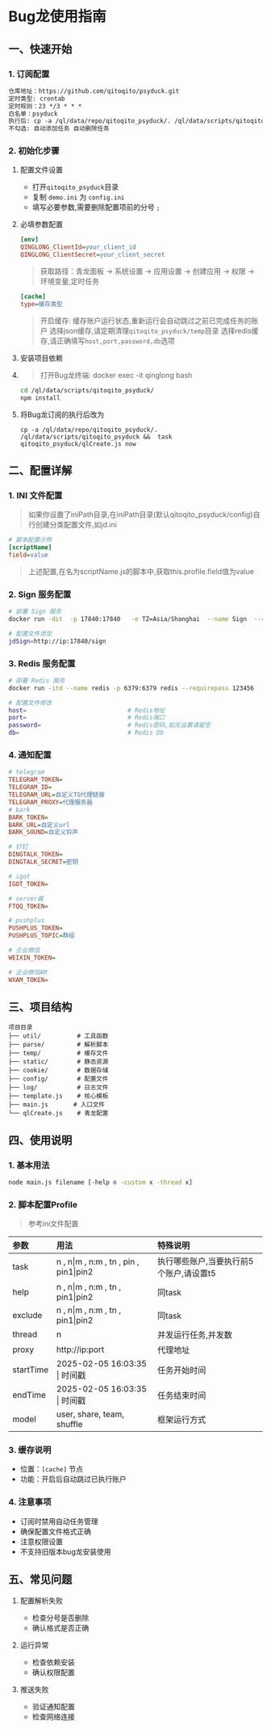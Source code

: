 # Bug龙使用指南

## 一、快速开始

### 1. 订阅配置
```markdown
仓库地址：https://github.com/qitoqito/psyduck.git
定时类型: crontab
定时规则：23 */3 * * *
白名单：psyduck
执行后: cp -a /ql/data/repo/qitoqito_psyduck/. /ql/data/scripts/qitoqito_psyduck
不勾选: 自动添加任务 自动删除任务
```

### 2. 初始化步骤
1. 配置文件设置
   - 打开`qitoqito_psyduck`目录
   - 复制 `demo.ini` 为 `config.ini`
   - 填写必要参数,需要删除配置项前的分号 `;`

2. 必填参数配置
   ```ini
   [env]
   QINGLONG_ClientId=your_client_id
   QINGLONG_ClientSecret=your_client_secret
   ```
   > 获取路径：青龙面板 → 系统设置 → 应用设置 → 创建应用 → 权限 → 环境变量,定时任务
   ```ini
   [cache]
   type=缓存类型
   ```
   > 开启缓存: 缓存账户运行状态,重新运行会自动跳过之前已完成任务的账户
   > 选择json缓存,请定期清理`qitoqito_psyduck/temp`目录
   > 选择redis缓存,请正确填写`host,port,password,db`选项

3. 安装项目依赖
4. > 打开Bug龙终端: docker exec -it qinglong bash
   ```bash
   cd /ql/data/scripts/qitoqito_psyduck/
   npm install
   ```
5. 将Bug龙订阅的执行后改为
   ```
   cp -a /ql/data/repo/qitoqito_psyduck/. /ql/data/scripts/qitoqito_psyduck &&  task qitoqito_psyduck/qlCreate.js now
   ```


## 二、配置详解

### 1. INI 文件配置
> 如果你设置了iniPath目录,在iniPath目录(默认qitoqito_psyduck/config)自行创建分类配置文件,如jd.ini
```ini
# 脚本配置示例
[scriptName]
field=value
```
> 上述配置,在名为scriptName.js的脚本中,获取this.profile.field值为value
### 2. Sign 服务配置
```bash
# 部署 Sign 服务
docker run -dit  -p 17840:17840   -e TZ=Asia/Shanghai  --name Sign  --restart unless-stopped  seansuny/signapi:latest

# 配置文件添加
jdSign=http://ip:17840/sign
```
### 3. Redis 服务配置
```bash
# 部署 Redis 服务
docker run -itd --name redis -p 6379:6379 redis --requirepass 123456

# 配置文件修改
host=                            # Redis地址
port=                            # Redis端口
password=                        # Redis密码,如无设置请留空
db=                              # Redis Db
```
### 4. 通知配置
```ini
# telegram
TELEGRAM_TOKEN=
TELEGRAM_ID=
TELEGRAM_URL=自定义TG代理链接
TELEGRAM_PROXY=代理服务器
# bark
BARK_TOKEN=
BARK_URL=自定义url
BARK_SOUND=自定义铃声

# 钉钉
DINGTALK_TOKEN=
DINGTALK_SECRET=密钥

# igot
IGOT_TOKEN=

# server酱
FTQQ_TOKEN=

# pushplus
PUSHPLUS_TOKEN=
PUSHPLUS_TOPIC=群组

# 企业微信
WEIXIN_TOKEN=

# 企业微信AM
WXAM_TOKEN=
```

## 三、项目结构
```
项目目录
├── util/          # 工具函数
├── parse/         # 解析脚本
├── temp/          # 缓存文件
├── static/        # 静态资源
├── cookie/        # 数据存储
├── config/        # 配置文件
├── log/           # 日志文件
├── template.js    # 核心模板
├── main.js       # 入口文件
└── qlCreate.js    # 青龙配置
```

## 四、使用说明

### 1. 基本用法
```bash
node main.js filename [-help n -custom x -thread x]
```
### 2. 脚本配置Profile
> 参考ini文件配置
> 
| 参数 | 用法 |  特殊说明 |
| :--- | :--- | :--- |
| task | n , n\|m , n:m , tn , pin ,  pin1\|pin2 | 执行哪些账户,当要执行前5个账户,请设置t5 |
| help | n , n\|m , n:m , tn , pin1\|pin2 | 同task |
| exclude | n , n\|m , n:m , tn , pin1\|pin2 | 同task |
| thread | n |并发运行任务,并发数|
|proxy|http://ip:port|代理地址|
|startTime|2025-02-05 16:03:35 \| 时间戳|任务开始时间|
|endTime|2025-02-05 16:03:35 \| 时间戳|任务结束时间|
|model|user, share, team, shuffle|框架运行方式|


### 3. 缓存说明
- 位置：`[cache]` 节点
- 功能：开启后自动跳过已执行账户

### 4. 注意事项
- 订阅时禁用自动任务管理
- 确保配置文件格式正确
- 注意权限设置
- 不支持旧版本bug龙安装使用

## 五、常见问题
1. 配置解析失败
   - 检查分号是否删除
   - 确认格式是否正确

2. 运行异常
   - 检查依赖安装
   - 确认权限配置

3. 推送失败
   - 验证通知配置
   - 检查网络连接